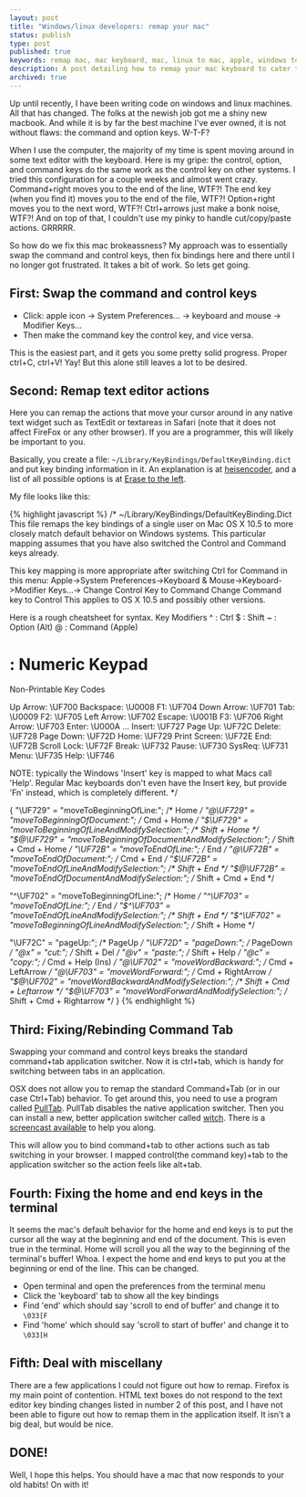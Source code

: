 ```yaml
---
layout: post
title: "Windows/linux developers: remap your mac"
status: publish
type: post
published: true
keywords: remap mac, mac keyboard, mac, linux to mac, apple, windows to mac
description: A post detailing how to remap your mac keyboard to cater to your windows or linux bred habits in using the control key. Away with the command key!
archived: true
---
```


Up until recently, I have been writing code on windows and linux machines. All that has changed.
The folks at the newish job got me a shiny new macbook. And while it is by far the best machine
I've ever owned, it is not without flaws: the command and option keys. W-T-F?

When I use the computer, the majority of my time is spent moving around in some text editor with
the keyboard. Here is my gripe: the control, option, and command keys do the same work as the
control key on other systems. I tried this configuration for a couple weeks and almost went
crazy. Command+right moves you to the end of the line, WTF?! The end key (when you find it)
moves you to the end of the file, WTF?! Option+right moves you to the next word, WTF?!
Ctrl+arrows just make a bonk noise, WTF?! And on top of that, I couldn't use my pinky to handle
cut/copy/paste actions. GRRRRR.

So how do we fix this mac brokeassness? My approach was to essentially swap the command and
control keys, then fix bindings here and there until I no longer got frustrated. It takes a bit
of work. So lets get going.

First: Swap the command and control keys
-----------------------------------------

 * Click: apple icon -> System Preferences... -> keyboard and mouse -> Modifier Keys...
 * Then make the command key the control key, and vice versa.

This is the easiest part, and it gets you some pretty solid progress. Proper ctrl+C, ctrl+V!
Yay! But this alone still leaves a lot to be desired.

Second: Remap text editor actions
---------------------------------

Here you can remap the actions that move your cursor around in any native text widget such as
TextEdit or textareas in Safari (note that it does not affect FireFox or any other browser). If
you are a programmer, this will likely be important to you.

Basically, you create a file: `~/Library/KeyBindings/DefaultKeyBinding.dict` and put key binding
information in it. An explanation is at
[heisencoder](http://heisencoder.net/2008/04/fixing-up-mac-key-bindings-for-windows.html), and a
list of all possible options is at [Erase to the left](http://www.erasetotheleft.com/post/mac-os-x-key-bindings).

My file looks like this:

{% highlight javascript %}
/* ~/Library/KeyBindings/DefaultKeyBinding.Dict
This file remaps the key bindings of a single user on Mac OS X 10.5 to more closely
match default behavior on Windows systems.  This particular mapping assumes
that you have also switched the Control and Command keys already.

This key mapping is more appropriate after switching Ctrl for Command in this menu:
Apple->System Preferences->Keyboard & Mouse->Keyboard->Modifier Keys...->
Change Control Key to Command
Change Command key to Control
This applies to OS X 10.5 and possibly other versions.

Here is a rough cheatsheet for syntax.
Key Modifiers
^ : Ctrl
$ : Shift
~ : Option (Alt)
@ : Command (Apple)
# : Numeric Keypad

Non-Printable Key Codes

Up Arrow:     \UF700        Backspace:    \U0008        F1:           \UF704
Down Arrow:   \UF701        Tab:          \U0009        F2:           \UF705
Left Arrow:   \UF702        Escape:       \U001B        F3:           \UF706
Right Arrow:  \UF703        Enter:        \U000A        ...
Insert:       \UF727        Page Up:      \UF72C
Delete:       \UF728        Page Down:    \UF72D
Home:         \UF729        Print Screen: \UF72E
End:          \UF72B        Scroll Lock:  \UF72F
Break:        \UF732        Pause:        \UF730
SysReq:       \UF731        Menu:         \UF735
Help:         \UF746

NOTE: typically the Windows 'Insert' key is mapped to what Macs call 'Help'.
Regular Mac keyboards don't even have the Insert key, but provide 'Fn' instead,
which is completely different.
*/

{
"\UF729"   = "moveToBeginningOfLine:";                       /* Home         */
"@\UF729"  = "moveToBeginningOfDocument:";                   /* Cmd  + Home  */
"$\UF729"  = "moveToBeginningOfLineAndModifySelection:";     /* Shift + Home */
"$@\UF729" = "moveToBeginningOfDocumentAndModifySelection:"; /* Shift + Cmd  + Home */
"\UF72B"   = "moveToEndOfLine:";                             /* End          */
"@\UF72B"  = "moveToEndOfDocument:";                         /* Cmd  + End   */
"$\UF72B"  = "moveToEndOfLineAndModifySelection:";           /* Shift + End  */
"$@\UF72B" = "moveToEndOfDocumentAndModifySelection:";       /* Shift + Cmd  + End */

"^\UF702"   = "moveToBeginningOfLine:";                       /* Home         */
"^\UF703"   = "moveToEndOfLine:";                             /* End          */
"$^\UF703"  = "moveToEndOfLineAndModifySelection:";           /* Shift + End  */
"$^\UF702"  = "moveToBeginningOfLineAndModifySelection:";     /* Shift + Home */

"\UF72C"   = "pageUp:";                                      /* PageUp       */
"\UF72D"   = "pageDown:";                                    /* PageDown     */
"@x"  = "cut:";                                         /* Shift + Del  */
"@v"  = "paste:";                                       /* Shift + Help */
"@c"  = "copy:";                                        /* Cmd  + Help (Ins) */
"@\UF702"  = "moveWordBackward:";                            /* Cmd  + LeftArrow */
"@\UF703"  = "moveWordForward:";                             /* Cmd  + RightArrow */
"$@\UF702" = "moveWordBackwardAndModifySelection:";   /* Shift + Cmd  + Leftarrow */
"$@\UF703" = "moveWordForwardAndModifySelection:";   /* Shift + Cmd  + Rightarrow */
}
{% endhighlight %}

Third: Fixing/Rebinding Command Tab
-----------------------------------

Swapping your command and control keys breaks the standard command+tab application switcher. Now
it is ctrl+tab, which is handy for switching between tabs in an application.

OSX does not allow you to remap the standard Command+Tab (or in our case Ctrl+Tab) behavior. To
get around this, you need to use a program called
[PullTab](http://www.ragingmenace.com/software/pulltab/index.html). PullTab disables the native
application switcher. Then you can install a new, better application switcher called
[witch](http://www.manytricks.com/witch/). There is a
[screencast available](http://www.screencastcentral.com/public/yt4.cfm) to help you along.

This will allow you to bind command+tab to other actions such as tab switching in your browser.
I mapped control(the command key)+tab to the application switcher so the action feels like
alt+tab.

Fourth: Fixing the home and end keys in the terminal
-----------------------------------------------------

It seems the mac's default behavior for the home and end keys is to put the cursor all the way
at the beginning and end of the document. This is even true in the terminal. Home will scroll
you all the way to the beginning of the terminal's buffer! Whoa. I expect the home and end keys
to put you at the beginning or end of the line. This can be changed.

 * Open terminal and open the preferences from the terminal menu
 * Click the 'keyboard' tab to show all the key bindings
 * Find 'end' which should say 'scroll to end of buffer' and change it to `\033[F`
 * Find 'home' which should say 'scroll to start of buffer' and change it to `\033[H`

Fifth: Deal with miscellany
---------------------------

There are a few applications I could not figure out how to remap. Firefox is my main point of
contention. HTML text boxes do not respond to the text editor key binding changes listed in
number 2 of this post, and I have not been able to figure out how to remap them in the
application itself. It isn't a big deal, but would be nice.

DONE!
-----

Well, I hope this helps. You should have a mac that now responds to your old habits! On with it!
